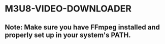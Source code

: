 # M3U8-VIDEO-DOWNLOADER

## Note: Make sure you have FFmpeg installed and properly set up in your system's PATH.
